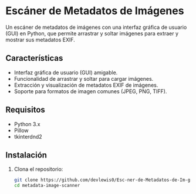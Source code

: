 # Escáner de Metadatos de Imágenes

Un escáner de metadatos de imágenes con una interfaz gráfica de usuario (GUI) en Python, que permite arrastrar y soltar imágenes para extraer y mostrar sus metadatos EXIF.

## Características

- Interfaz gráfica de usuario (GUI) amigable.
- Funcionalidad de arrastrar y soltar para cargar imágenes.
- Extracción y visualización de metadatos EXIF de imágenes.
- Soporte para formatos de imagen comunes (JPEG, PNG, TIFF).

## Requisitos

- Python 3.x
- Pillow
- tkinterdnd2

## Instalación

1. Clona el repositorio:
   ```bash
   git clone https://github.com/devlewis0/Esc-ner-de-Metadatos-de-Im-genes.git
   cd metadata-image-scanner
